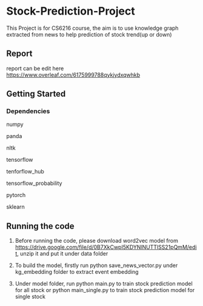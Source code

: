 # Stock-Prediction-Project

This Project is for CS6216 course, the aim is to use knowledge graph extracted from news to help prediction of stock trend(up or down)

## Report
report can be edit here https://www.overleaf.com/6175999788qykjydxqwhkb

## Getting Started

### Dependencies

numpy

panda

nltk

tensorflow

tenforflow_hub

tensorflow_probability 

pytorch

sklearn

## Running the code

1. Before running the code, please download word2vec model from https://drive.google.com/file/d/0B7XkCwpI5KDYNlNUTTlSS21pQmM/edit, unzip it and put it under data folder


2. To build the model, firstly run python save_news_vector.py under kg_embedding folder to extract event embedding


3. Under model folder, run python main.py to train stock prediction model for all stock or python main_single.py to train stock prediction model for single stock

